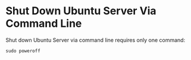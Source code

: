 # Shut Down Ubuntu Server Via Command Line

Shut down Ubuntu Server via command line requires only one command:

```
sudo poweroff
```
